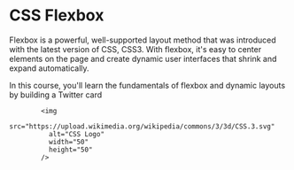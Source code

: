 ﻿# CSS Flexbox
Flexbox is a powerful, well-supported layout 
method that was introduced with the latest 
version of CSS, CSS3. With flexbox, it's 
easy to center elements on the page and 
create dynamic user interfaces that 
shrink and expand automatically.

In this course, you'll learn the 
fundamentals of flexbox and dynamic 
layouts by building a Twitter card

            <img
              src="https://upload.wikimedia.org/wikipedia/commons/3/3d/CSS.3.svg"
              alt="CSS Logo"
              width="50"
              height="50"
            />

